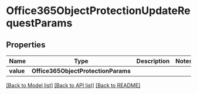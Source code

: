 # Office365ObjectProtectionUpdateRequestParams


## Properties
Name | Type | Description | Notes
------------ | ------------- | ------------- | -------------
**value** | **Office365ObjectProtectionParams** |  | 

[[Back to Model list]](../README.md#documentation-for-models) [[Back to API list]](../README.md#documentation-for-api-endpoints) [[Back to README]](../README.md)


